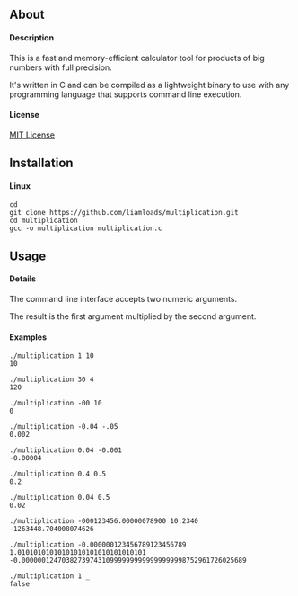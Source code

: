 ## About

#### Description
This is a fast and memory-efficient calculator tool for products of big numbers with full precision.

It's written in C and can be compiled as a lightweight binary to use with any programming language that supports command line execution.

#### License
[MIT License](https://github.com/liamloads/multiplication/blob/main/LICENSE)

## Installation

#### Linux
``` console
cd
git clone https://github.com/liamloads/multiplication.git
cd multiplication
gcc -o multiplication multiplication.c
```

## Usage

#### Details

The command line interface accepts two numeric arguments.

The result is the first argument multiplied by the second argument.

#### Examples

``` console
./multiplication 1 10
10

./multiplication 30 4
120

./multiplication -00 10
0

./multiplication -0.04 -.05
0.002

./multiplication 0.04 -0.001
-0.00004

./multiplication 0.4 0.5
0.2

./multiplication 0.04 0.5
0.02

./multiplication -000123456.00000078900 10.2340
-1263448.704008074626

./multiplication -0.000000123456789123456789 1.01010101010101010101010101010101
-0.00000012470382739743109999999999999999998752961726025689

./multiplication 1 _
false
```
